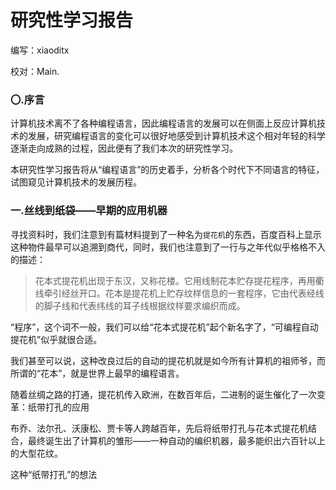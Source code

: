 # 研究性学习报告

编写：xiaoditx

校对：Main.

### 〇.序言

计算机技术离不了各种编程语言，因此编程语言的发展可以在侧面上反应计算机技术的发展，研究编程语言的变化可以很好地感受到计算机技术这个相对年轻的科学逐渐走向成熟的过程，因此便有了我们本次的研究性学习。

本研究性学习报告将从“编程语言”的历史着手，分析各个时代下不同语言的特征，试图窥见计算机技术的发展历程。

### 一.丝线到纸袋——早期的应用机器

寻找资料时，我们注意到有篇材料提到了一种名为`提花机`的东西，百度百科上显示这种物件最早可以追溯到商代，同时，我们也注意到了一行与之年代似乎格格不入的描述：

> 花本式提花机出现于东汉，又称花楼。它用线制花本贮存提花程序，再用衢线牵引经丝开口。花本是提花机上贮存纹样信息的一套程序，它由代表经线的脚子线和代表纬线的耳子线根据纹样要求编织而成。

“程序”，这个词不一般，我们可以给“花本式提花机”起个新名字了，“可编程自动提花机”似乎就很合适。

我们甚至可以说，这种改良过后的自动的提花机就是如今所有计算机的祖师爷，而所谓的“花本”，就是世界上最早的编程语言。

随着丝绸之路的打通，提花机传入欧洲，在数百年后，二进制的诞生催化了一次变革：纸带打孔的应用

布乔、法尔孔、沃康松、贾卡等人跨越百年，先后将纸带打孔与花本式提花机结合，最终诞生出了计算机的雏形——一种自动的编织机器，最多能织出六百针以上的大型花纹。

这种“纸带打孔”的想法